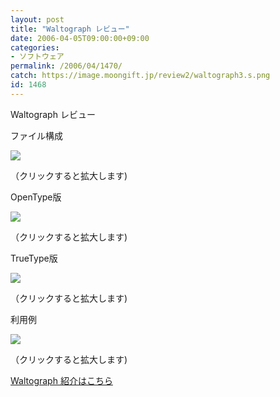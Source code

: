 ```yaml
---
layout: post
title: "Waltograph レビュー"
date: 2006-04-05T09:00:00+09:00
categories:
- ソフトウェア
permalink: /2006/04/1470/
catch: https://image.moongift.jp/review2/waltograph3.s.png
id: 1468
---
```

Waltograph レビュー  
<!--more-->

ファイル構成

  

[![](https://image.moongift.jp/review2/waltograph1.s.png)](https://image.moongift.jp/review2/waltograph1.png)  
  
（クリックすると拡大します)

  

OpenType版

  

[![](https://image.moongift.jp/review2/waltograph2.s.png)](https://image.moongift.jp/review2/waltograph2.png)  
  
（クリックすると拡大します)

  

TrueType版

  

[![](https://image.moongift.jp/review2/waltograph3.s.png)](https://image.moongift.jp/review2/waltograph3.png)  
  
（クリックすると拡大します)

  

利用例

  

[![](https://image.moongift.jp/review2/waltograph4.s.png)](https://image.moongift.jp/review2/waltograph4.png)  
  
（クリックすると拡大します)

  

[Waltograph 紹介はこちら](http://oss.moongift.jp/intro/i-1466.html)

